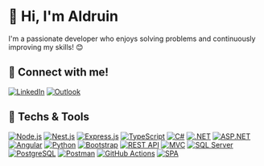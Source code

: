 # 👋 Hi, I'm Aldruin
I'm a passionate developer who enjoys solving problems and continuously improving my skills! 😊

## 🔗 Connect with me!
[![LinkedIn](https://img.shields.io/badge/linkedin-%230077B5.svg?style=for-the-badge&logo=linkedin&logoColor=white)](https://linkedin.com/in/aldruinn)
[![Outlook](https://img.shields.io/badge/Outlook-0078D4?style=for-the-badge&logo=microsoft-outlook&logoColor=white)](mailto:aldruinsouza@outlook.com)

## 🚀 Techs & Tools
[![Node.js](https://img.shields.io/badge/Node.js-43853D?style=for-the-badge&logo=node.js&logoColor=white)](https://nodejs.org/)
[![Nest.js](https://img.shields.io/badge/nestjs-E0234E?style=for-the-badge&logo=nestjs&logoColor=white)](https://nestjs.com/)
[![Express.js](https://img.shields.io/badge/Express.js-000000?style=for-the-badge&logo=express&logoColor=white)](https://expressjs.com/)
[![TypeScript](https://img.shields.io/badge/TypeScript-007ACC?style=for-the-badge&logo=typescript&logoColor=white)](https://www.typescriptlang.org/)
[![C#](https://img.shields.io/badge/C%23-239120?style=for-the-badge&logo=c-sharp&logoColor=white)](https://learn.microsoft.com/pt-br/dotnet/csharp/)
[![.NET](https://img.shields.io/badge/.NET-512BD4?style=for-the-badge&logo=dotnet&logoColor=white)](https://dotnet.microsoft.com/)
[![ASP.NET](https://img.shields.io/badge/ASP.NET-512BD4?style=for-the-badge&logo=dotnet&logoColor=white)](https://dotnet.microsoft.com/apps/aspnet)
[![Angular](https://img.shields.io/badge/Angular-DD0031?style=for-the-badge&logo=angular&logoColor=white)](https://angular.io/)
[![Python](https://img.shields.io/badge/Python-3776AB?style=for-the-badge&logo=python&logoColor=white)](https://www.python.org/)
[![Bootstrap](https://img.shields.io/badge/Bootstrap-563D7C?style=for-the-badge&logo=bootstrap&logoColor=white)](https://getbootstrap.com/)
[![REST API](https://img.shields.io/badge/REST-02569B?style=for-the-badge&logo=rest&logoColor=white)](https://restfulapi.net/)
[![MVC](https://img.shields.io/badge/MVC-239120?style=for-the-badge&logo=mvc&logoColor=white)](https://learn.microsoft.com/en-us/aspnet/mvc/overview/getting-started/introduction/getting-started)
[![SQL Server](https://img.shields.io/badge/SQL%20Server-CC2927?style=for-the-badge&logo=microsoft-sql-server&logoColor=white)](https://www.microsoft.com/en-us/sql-server)
[![PostgreSQL](https://img.shields.io/badge/PostgreSQL-4169E1?style=for-the-badge&logo=postgresql&logoColor=white)](https://www.postgresql.org/)
[![Postman](https://img.shields.io/badge/Postman-FF6C37?style=for-the-badge&logo=postman&logoColor=white)](https://www.postman.com/)
[![GitHub Actions](https://img.shields.io/badge/GitHub%20Actions-2088FF?style=for-the-badge&logo=github-actions&logoColor=white)](https://github.com/features/actions)
[![SPA](https://img.shields.io/badge/SPA-42a5f5?style=for-the-badge&logo=angular&logoColor=white)](https://en.wikipedia.org/wiki/Single-page_application)
